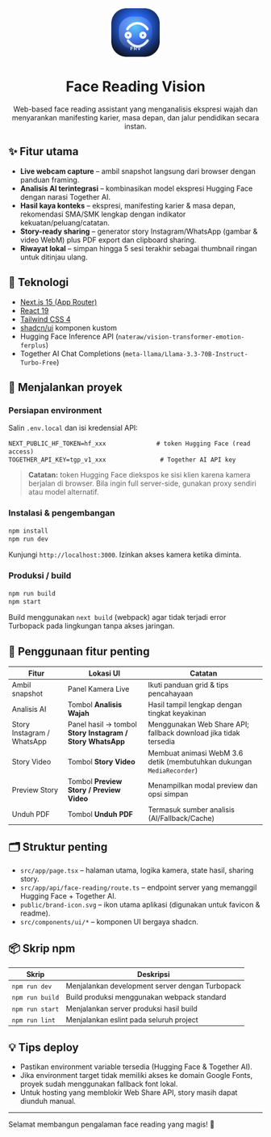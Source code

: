 <div align="center">
  <img src="./public/brand-icon.svg" alt="Face Reading Vision" width="96" />
  <h1>Face Reading Vision</h1>
  <p>Web-based face reading assistant yang menganalisis ekspresi wajah dan menyarankan manifesting karier, masa depan, dan jalur pendidikan secara instan.</p>
</div>

## ✨ Fitur utama

- **Live webcam capture** – ambil snapshot langsung dari browser dengan panduan framing.
- **Analisis AI terintegrasi** – kombinasikan model ekspresi Hugging Face dengan narasi Together AI.
- **Hasil kaya konteks** – ekspresi, manifesting karier & masa depan, rekomendasi SMA/SMK lengkap dengan indikator kekuatan/peluang/catatan.
- **Story-ready sharing** – generator story Instagram/WhatsApp (gambar & video WebM) plus PDF export dan clipboard sharing.
- **Riwayat lokal** – simpan hingga 5 sesi terakhir sebagai thumbnail ringan untuk ditinjau ulang.

## 🧱 Teknologi

- [Next.js 15 (App Router)](https://nextjs.org)
- [React 19](https://react.dev)
- [Tailwind CSS 4](https://tailwindcss.com)
- [shadcn/ui](https://ui.shadcn.com) komponen kustom
- Hugging Face Inference API (`nateraw/vision-transformer-emotion-ferplus`)
- Together AI Chat Completions (`meta-llama/Llama-3.3-70B-Instruct-Turbo-Free`)

## 🚀 Menjalankan proyek

### Persiapan environment

Salin `.env.local` dan isi kredensial API:

```env
NEXT_PUBLIC_HF_TOKEN=hf_xxx              # token Hugging Face (read access)
TOGETHER_API_KEY=tgp_v1_xxx               # Together AI API key
```

> **Catatan:** token Hugging Face diekspos ke sisi klien karena kamera berjalan di browser. Bila ingin full server-side, gunakan proxy sendiri atau model alternatif.

### Instalasi & pengembangan

```bash
npm install
npm run dev
```

Kunjungi `http://localhost:3000`. Izinkan akses kamera ketika diminta.

### Produksi / build

```bash
npm run build
npm start
```

Build menggunakan `next build` (webpack) agar tidak terjadi error Turbopack pada lingkungan tanpa akses jaringan.

## 🧪 Penggunaan fitur penting

| Fitur | Lokasi UI | Catatan |
|-------|-----------|---------|
| Ambil snapshot | Panel Kamera Live | Ikuti panduan grid & tips pencahayaan |
| Analisis AI | Tombol **Analisis Wajah** | Hasil tampil lengkap dengan tingkat keyakinan |
| Story Instagram / WhatsApp | Panel hasil → tombol **Story Instagram / Story WhatsApp** | Menggunakan Web Share API; fallback download jika tidak tersedia |
| Story Video | Tombol **Story Video** | Membuat animasi WebM 3.6 detik (membutuhkan dukungan `MediaRecorder`) |
| Preview Story | Tombol **Preview Story / Preview Video** | Menampilkan modal preview dan opsi simpan |
| Unduh PDF | Tombol **Unduh PDF** | Termasuk sumber analisis (AI/Fallback/Cache) |

## 🗂 Struktur penting

- `src/app/page.tsx` – halaman utama, logika kamera, state hasil, sharing story.
- `src/app/api/face-reading/route.ts` – endpoint server yang memanggil Hugging Face + Together AI.
- `public/brand-icon.svg` – ikon utama aplikasi (digunakan untuk favicon & readme).
- `src/components/ui/*` – komponen UI bergaya shadcn.

## 📦 Skrip npm

| Skrip | Deskripsi |
|-------|-----------|
| `npm run dev` | Menjalankan development server dengan Turbopack |
| `npm run build` | Build produksi menggunakan webpack standard |
| `npm run start` | Menjalankan server produksi hasil build |
| `npm run lint` | Menjalankan eslint pada seluruh project |

## 💡 Tips deploy

- Pastikan environment variable tersedia (Hugging Face & Together AI).
- Jika environment target tidak memiliki akses ke domain Google Fonts, proyek sudah menggunakan fallback font lokal.
- Untuk hosting yang memblokir Web Share API, story masih dapat diunduh manual.

---

Selamat membangun pengalaman face reading yang magis! 💫
